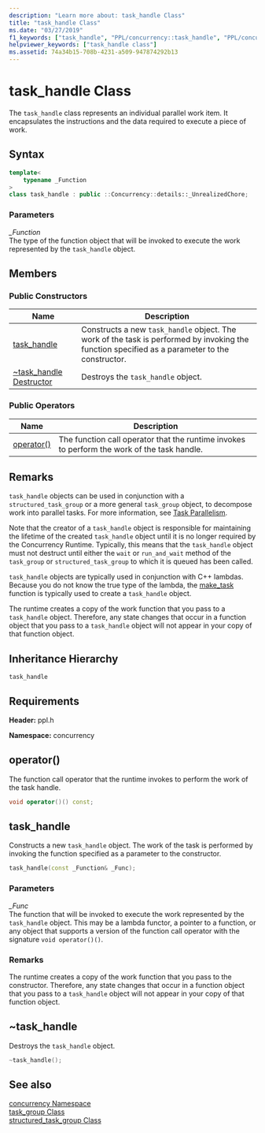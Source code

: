 ```yaml
---
description: "Learn more about: task_handle Class"
title: "task_handle Class"
ms.date: "03/27/2019"
f1_keywords: ["task_handle", "PPL/concurrency::task_handle", "PPL/concurrency::task_handle::task_handle"]
helpviewer_keywords: ["task_handle class"]
ms.assetid: 74a34b15-708b-4231-a509-947874292b13
---
```

# task_handle Class

The `task_handle` class represents an individual parallel work item. It encapsulates the instructions and the data required to execute a piece of work.

## Syntax

```cpp
template<
    typename _Function
>
class task_handle : public ::Concurrency::details::_UnrealizedChore;
```

### Parameters

*_Function*<br/>
The type of the function object that will be invoked to execute the work represented by the `task_handle` object.

## Members

### Public Constructors

|Name|Description|
|----------|-----------------|
|[task_handle](#task_handle)|Constructs a new `task_handle` object. The work of the task is performed by invoking the function specified as a parameter to the constructor.|
|[~task_handle Destructor](#dtor)|Destroys the `task_handle` object.|

### Public Operators

|Name|Description|
|----------|-----------------|
|[operator()](#task_handle__operator_call)|The function call operator that the runtime invokes to perform the work of the task handle.|

## Remarks

`task_handle` objects can be used in conjunction with a `structured_task_group` or a more general `task_group` object, to decompose work into parallel tasks. For more information, see [Task Parallelism](../../../parallel/concrt/task-parallelism-concurrency-runtime.md).

Note that the creator of a `task_handle` object is responsible for maintaining the lifetime of the created `task_handle` object until it is no longer required by the Concurrency Runtime. Typically, this means that the `task_handle` object must not destruct until either the `wait` or `run_and_wait` method of the `task_group` or `structured_task_group` to which it is queued has been called.

`task_handle` objects are typically used in conjunction with C++ lambdas. Because you do not know the true type of the lambda, the [make_task](concurrency-namespace-functions.md#make_task) function is typically used to create a `task_handle` object.

The runtime creates a copy of the work function that you pass to a `task_handle` object. Therefore, any state changes that occur in a function object that you pass to a `task_handle` object will not appear in your copy of that function object.

## Inheritance Hierarchy

`task_handle`

## Requirements

**Header:** ppl.h

**Namespace:** concurrency

## <a name="task_handle__operator_call"></a> operator()

The function call operator that the runtime invokes to perform the work of the task handle.

```cpp
void operator()() const;
```

## <a name="task_handle"></a> task_handle

Constructs a new `task_handle` object. The work of the task is performed by invoking the function specified as a parameter to the constructor.

```cpp
task_handle(const _Function& _Func);
```

### Parameters

*_Func*<br/>
The function that will be invoked to execute the work represented by the `task_handle` object. This may be a lambda functor, a pointer to a function, or any object that supports a version of the function call operator with the signature `void operator()()`.

### Remarks

The runtime creates a copy of the work function that you pass to the constructor. Therefore, any state changes that occur in a function object that you pass to a `task_handle` object will not appear in your copy of that function object.

## <a name="dtor"></a> ~task_handle

Destroys the `task_handle` object.

```cpp
~task_handle();
```

## See also

[concurrency Namespace](concurrency-namespace.md)<br/>
[task_group Class](task-group-class.md)<br/>
[structured_task_group Class](structured-task-group-class.md)
